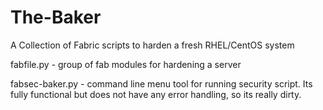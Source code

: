 The-Baker
======

A Collection of Fabric scripts to harden a fresh RHEL/CentOS system

fabfile.py   - group of fab modules for hardening a server

fabsec-baker.py - command line menu tool for running security script. Its fully functional
but does not have any error handling, so its really dirty.
